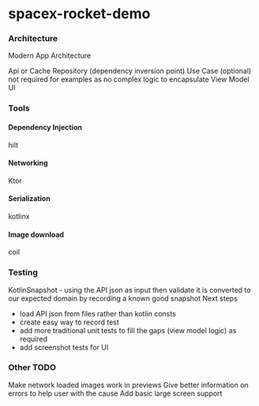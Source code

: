 # spacex-rocket-demo


### Architecture
Modern App Architecture

Api or Cache
Repository (dependency inversion point)
Use Case (optional) not required for examples as no complex logic to encapsulate
View Model
UI

### Tools
#### Dependency Injection
hilt
#### Networking
Ktor
#### Serialization
kotlinx
#### Image download
coil

### Testing
KotlinSnapshot - using the API json as input then validate it is converted to our expected domain by recording a known good snapshot
Next steps
- load API json from files rather than kotlin consts
- create easy way to record test
- add more traditional unit tests to fill the gaps (view model logic) as required
- add screenshot tests for UI

### Other TODO
Make network loaded images work in previews
Give better information on errors to help user with the cause
Add basic large screen support